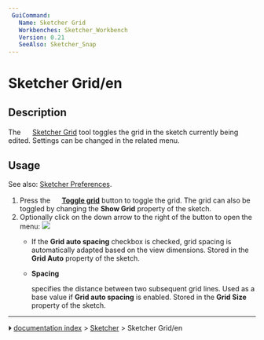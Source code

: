 ```yaml
---
 GuiCommand:
   Name: Sketcher Grid
   Workbenches: Sketcher_Workbench
   Version: 0.21
   SeeAlso: Sketcher_Snap
---
```


# Sketcher Grid/en

## Description

The <img alt="" src=images/Sketcher_Grid.svg  style="width:16px;"> [Sketcher Grid](Sketcher_Grid.md) tool toggles the grid in the sketch currently being edited. Settings can be changed in the related menu.

## Usage

See also: [Sketcher Preferences](Sketcher_Preferences#Grid.md).

1.  Press the **<img src="images/Sketcher_Grid.svg" width=16px> [Toggle grid](Sketcher_Grid.md)** button to toggle the grid. The grid can also be toggled by changing the **Show Grid** property of the sketch.
2.  Optionally click on the down arrow to the right of the button to open the menu:
    ![](images/Sketcher_Grid_Menu.png )
    -   If the **Grid auto spacing** checkbox is checked, grid spacing is automatically adapted based on the view dimensions. Stored in the **Grid Auto** property of the sketch.

    -   
        **Spacing**
        
        specifies the distance between two subsequent grid lines. Used as a base value if **Grid auto spacing** is enabled. Stored in the **Grid Size** property of the sketch.



---
⏵ [documentation index](../README.md) > [Sketcher](Sketcher_Workbench.md) > Sketcher Grid/en
